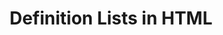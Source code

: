 ---
id: definition-lists
title: Definition Lists in HTML
sidebar_label: Definition Lists
sidebar_position: 3
tags: [html, web-development, definition-lists, lists]
description: In this tutorial, you will learn about definition lists in HTML. Definition lists are used to display a list of terms and their definitions.
---